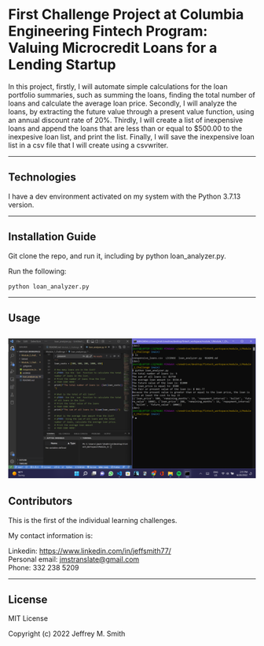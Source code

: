 # First Challenge Project at Columbia Engineering Fintech Program: Valuing Microcredit Loans for a Lending Startup

In this project, firstly, I will automate simple calculations for the loan portfolio summaries, such as summing the loans, finding the total number of loans and calculate the average loan price. Secondly, I will analyze the loans, by extracting the future value through a present value function, using an annual discount rate of 20%. Thirdly, I will create a list of inexpensive loans and append the loans that are less than or equal to $500.00 to the inexpesive loan list, and print the list. Finally, I will save the inexpensive loan list in a csv file that I will create using a csvwriter.

---

## Technologies

I have a dev environment activated on my system with the Python 3.7.13 version.

---

## Installation Guide

Git clone the repo, and run it, including by python loan_analyzer.py.

Run the following:

```
python loan_analyzer.py

```

---

## Usage

## ![Screenshot of the loan_analyzer.py and the gitbash terminal](images/Screenshot.jpg)

## Contributors

This is the first of the individual learning challenges.

My contact information is:

Linkedin: https://www.linkedin.com/in/jeffsmith77/ </br>
Personal email: jmstranslate@gmail.com </br>
Phone: 332 238 5209

---

## License

MIT License

Copyright (c) 2022 Jeffrey M. Smith
